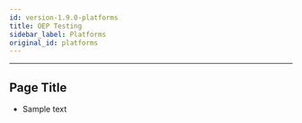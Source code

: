 ```yaml
---
id: version-1.9.0-platforms
title: OEP Testing
sidebar_label: Platforms
original_id: platforms
---
```

------

## Page Title

- Sample text
